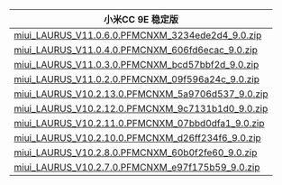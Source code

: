 | 小米CC 9E  稳定版    |
| ---- |
| [miui_LAURUS_V11.0.6.0.PFMCNXM_3234ede2d4_9.0.zip](https://bigota.d.miui.com/V11.0.6.0.PFMCNXM/miui_LAURUS_V11.0.6.0.PFMCNXM_3234ede2d4_9.0.zip)    |
| [miui_LAURUS_V11.0.4.0.PFMCNXM_606fd6ecac_9.0.zip](https://bigota.d.miui.com/V11.0.4.0.PFMCNXM/miui_LAURUS_V11.0.4.0.PFMCNXM_606fd6ecac_9.0.zip)    |
| [miui_LAURUS_V11.0.3.0.PFMCNXM_bcd57bbf2d_9.0.zip](https://bigota.d.miui.com/V11.0.3.0.PFMCNXM/miui_LAURUS_V11.0.3.0.PFMCNXM_bcd57bbf2d_9.0.zip)    |
| [miui_LAURUS_V11.0.2.0.PFMCNXM_09f596a24c_9.0.zip](https://bigota.d.miui.com/V11.0.2.0.PFMCNXM/miui_LAURUS_V11.0.2.0.PFMCNXM_09f596a24c_9.0.zip)    |
| [miui_LAURUS_V10.2.13.0.PFMCNXM_5a9706d537_9.0.zip](https://bigota.d.miui.com/V10.2.13.0.PFMCNXM/miui_LAURUS_V10.2.13.0.PFMCNXM_5a9706d537_9.0.zip)    |
| [miui_LAURUS_V10.2.12.0.PFMCNXM_9c7131b1d0_9.0.zip](https://bigota.d.miui.com/V10.2.12.0.PFMCNXM/miui_LAURUS_V10.2.12.0.PFMCNXM_9c7131b1d0_9.0.zip)    |
| [miui_LAURUS_V10.2.11.0.PFMCNXM_07bbd0dfa1_9.0.zip](https://bigota.d.miui.com/V10.2.11.0.PFMCNXM/miui_LAURUS_V10.2.11.0.PFMCNXM_07bbd0dfa1_9.0.zip)    |
| [miui_LAURUS_V10.2.10.0.PFMCNXM_d26ff234f6_9.0.zip](https://bigota.d.miui.com/V10.2.10.0.PFMCNXM/miui_LAURUS_V10.2.10.0.PFMCNXM_d26ff234f6_9.0.zip)    |
| [miui_LAURUS_V10.2.8.0.PFMCNXM_60b0f2fe60_9.0.zip](https://bigota.d.miui.com/V10.2.8.0.PFMCNXM/miui_LAURUS_V10.2.8.0.PFMCNXM_60b0f2fe60_9.0.zip)    |
| [miui_LAURUS_V10.2.7.0.PFMCNXM_e97f175b59_9.0.zip](https://bigota.d.miui.com/V10.2.7.0.PFMCNXM/miui_LAURUS_V10.2.7.0.PFMCNXM_e97f175b59_9.0.zip)    |
